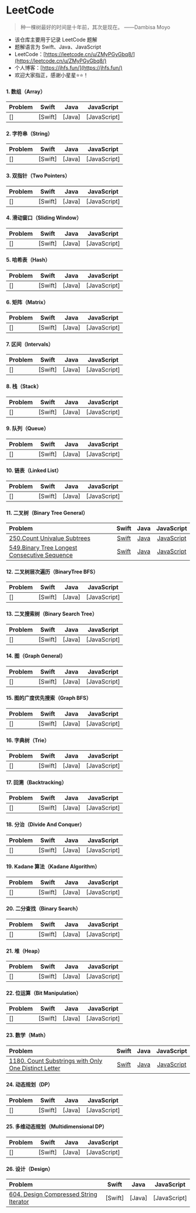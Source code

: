 # LeetCode

>
> 种一棵树最好的时间是十年前，其次是现在。 ——Dambisa Moyo
> 

* 该仓库主要用于记录 LeetCode 题解
* 题解语言为 Swift、Java、JavaScript
* LeetCode：[https://leetcode.cn/u/ZMyPGyGbq8/](https://leetcode.cn/u/ZMyPGyGbq8/)
* 个人博客：[https://jhfs.fun/](https://jhfs.fun/)
* 欢迎大家指正，感谢小星星⭐️⭐️！

#### 1. 数组（Array）

| Problem | Swift | Java | JavaScript |
|:---|:---:|:---:|:---:|
| [] | [Swift] |  [Java] |  [JavaScript] | 

#### 2. 字符串（String）

| Problem | Swift | Java | JavaScript |
|:---|:---:|:---:|:---:|
| [] | [Swift] |  [Java] |  [JavaScript] | 

#### 3. 双指针（Two Pointers）

| Problem | Swift | Java | JavaScript |
|:---|:---:|:---:|:---:|
| [] | [Swift] |  [Java] |  [JavaScript] | 

#### 4. 滑动窗口（Sliding Window）

| Problem | Swift | Java | JavaScript |
|:---|:---:|:---:|:---:|
| [] | [Swift] |  [Java] |  [JavaScript] | 

#### 5. 哈希表（Hash）

| Problem | Swift | Java | JavaScript |
|:---|:---:|:---:|:---:|
| [] | [Swift] |  [Java] |  [JavaScript] | 

#### 6. 矩阵（Matrix）

| Problem | Swift | Java | JavaScript |
|:---|:---:|:---:|:---:|
| [] | [Swift] |  [Java] |  [JavaScript] | 

#### 7. 区间（Intervals）

| Problem | Swift | Java | JavaScript |
|:---|:---:|:---:|:---:|
| [] | [Swift] |  [Java] |  [JavaScript] | 

#### 8. 栈（Stack）

| Problem | Swift | Java | JavaScript |
|:---|:---:|:---:|:---:|
| [] | [Swift] |  [Java] |  [JavaScript] | 

#### 9. 队列（Queue）

| Problem | Swift | Java | JavaScript |
|:---|:---:|:---:|:---:|
| [] | [Swift] |  [Java] |  [JavaScript] | 

#### 10. 链表（Linked List）

| Problem | Swift | Java | JavaScript |
|:---|:---:|:---:|:---:|
| [] | [Swift] |  [Java] |  [JavaScript] | 

#### 11. 二叉树（Binary Tree General）

| Problem | Swift | Java | JavaScript |
|:---|:---:|:---:|:---:|
| [250.Count Univalue Subtrees](https://leetcode.cn/problems/count-univalue-subtrees/) | [Swift](https://github.com/yujiuqie/Leetcode/blob/master/Swift/Leetcode.playground/Sources/11_BinaryTreeGeneral/LC_250_CountUnivalueSubtrees.swift) | [Java](https://github.com/yujiuqie/Leetcode/blob/master/Java/11_BinaryTreeGeneral/LC_250_CountUnivalueSubtrees.java) | [JavaScript](https://github.com/yujiuqie/Leetcode/blob/master/JavaScript/11_BinaryTreeGeneral/LC_250_CountUnivalueSubtrees.js)|
| [549.Binary Tree Longest Consecutive Sequence](https://leetcode.cn/problems/binary-tree-longest-consecutive-sequence-ii/) | [Swift](https://github.com/yujiuqie/Leetcode/blob/master/Swift/Leetcode.playground/Sources/11_BinaryTreeGeneral/LC_549_BinaryTreeLongestConsecutiveSequenceII.swift) | [Java](https://github.com/yujiuqie/Leetcode/blob/master/Java/11_BinaryTreeGeneral/LC_549_BinaryTreeLongestConsecutiveSequenceII.java) | [JavaScript](https://github.com/yujiuqie/Leetcode/blob/master/JavaScript/11_BinaryTreeGeneral/LC_549_BinaryTreeLongestConsecutiveSequenceII.js)|

#### 12. 二叉树层次遍历（BinaryTree BFS）

| Problem | Swift | Java | JavaScript |
|:---|:---:|:---:|:---:|
| [] | [Swift] |  [Java] |  [JavaScript] | 

#### 13. 二叉搜索树（Binary Search Tree）

| Problem | Swift | Java | JavaScript |
|:---|:---:|:---:|:---:|
| [] | [Swift] |  [Java] |  [JavaScript] | 

#### 14. 图（Graph General）

| Problem | Swift | Java | JavaScript |
|:---|:---:|:---:|:---:|
| [] | [Swift] |  [Java] |  [JavaScript] | 

#### 15. 图的广度优先搜索（Graph BFS）

| Problem | Swift | Java | JavaScript |
|:---|:---:|:---:|:---:|
| [] | [Swift] |  [Java] |  [JavaScript] | 

#### 16. 字典树（Trie）

| Problem | Swift | Java | JavaScript |
|:---|:---:|:---:|:---:|
| [] | [Swift] |  [Java] |  [JavaScript] | 

#### 17. 回溯（Backtracking）

| Problem | Swift | Java | JavaScript |
|:---|:---:|:---:|:---:|
| [] | [Swift] |  [Java] |  [JavaScript] | 

#### 18. 分治（Divide And Conquer）

| Problem | Swift | Java | JavaScript |
|:---|:---:|:---:|:---:|
| [] | [Swift] |  [Java] |  [JavaScript] | 

#### 19. Kadane 算法（Kadane Algorithm）

| Problem | Swift | Java | JavaScript |
|:---|:---:|:---:|:---:|
| [] | [Swift] |  [Java] |  [JavaScript] | 

#### 20. 二分查找（Binary Search）

| Problem | Swift | Java | JavaScript |
|:---|:---:|:---:|:---:|
| [] | [Swift] |  [Java] |  [JavaScript] | 

#### 21. 堆（Heap）

| Problem | Swift | Java | JavaScript |
|:---|:---:|:---:|:---:|
| [] | [Swift] |  [Java] |  [JavaScript] | 

#### 22. 位运算（Bit Manipulation）

| Problem | Swift | Java | JavaScript |
|:---|:---:|:---:|:---:|
| [] | [Swift] |  [Java] |  [JavaScript] | 

#### 23. 数学（Math）

| Problem | Swift | Java | JavaScript |
|:---|:---:|:---:|:---:|
| [1180. Count Substrings with Only One Distinct Letter](https://leetcode.cn/problems/count-substrings-with-only-one-distinct-letter/) | [Swift](https://github.com/yujiuqie/Leetcode/blob/master/Swift/Leetcode.playground/Sources/23_Math/LC_1180_CountSubstringsWithOnlyOneDistinctLetter.swift) |  [Java](https://github.com/yujiuqie/Leetcode/blob/master/Java/23_Math/LC_1180_CountSubstringsWithOnlyOneDistinctLetter.java) |  [JavaScript](https://github.com/yujiuqie/Leetcode/blob/master/JavaScript/23_Math/LC_1180_CountSubstringsWithOnlyOneDistinctLetter.js) | 

#### 24. 动态规划（DP）

| Problem | Swift | Java | JavaScript |
|:---|:---:|:---:|:---:|
| [] | [Swift] |  [Java] |  [JavaScript] | 

#### 25. 多维动态规划（Multidimensional DP）

| Problem | Swift | Java | JavaScript |
|:---|:---:|:---:|:---:|
| [] | [Swift] |  [Java] |  [JavaScript] | 

#### 26. 设计（Design）

| Problem | Swift | Java | JavaScript |
|:---|:---:|:---:|:---:|
| [604. Design Compressed String Iterator](https://leetcode.cn/problems/design-compressed-string-iterator/) | [Swift] |  [Java] |  [JavaScript] | 